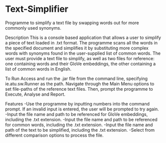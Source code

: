 # Text-Simplifier
Programme to simplify a text file by swapping words out for more commonly used synonyms.

Description
This is a console based application that allows a user to simplify a piece of text loaded in .txt
format. The programme scans all the words in the specified document and simplifies it by
substituting more complex words with synonyms found in the user-supplied list of common
words. The user must provide a text file to simplify, as well as two files for reference: one
containing words and their GloVe embeddings, the other containing a list of common words in
English.

To Run
Access and run the .jar file from the command line, specifying ie.atu.sw.Runner as the path.
Navigate through the Main Menu options to set file-paths of the reference text files.
Then, prompt the programme to Execute, Analyse and Report.

Features
-Use the programme by inputting numbers into the command prompt. If an invalid input is
entered, the user will be prompted to try again.
-Input the file name and path to be referenced for GloVe embeddings, including the .txt
extension.
-Input the file name and path to be referenced for common words, including the .txt extension.
-Input the file name and path of the text to be simplified, including the .txt extension.
-Select from different comparison options to process the file.

